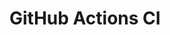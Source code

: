 # GitHub Actions CI
































































































































































































































































































































































































































































































































































































































































































































































































































































